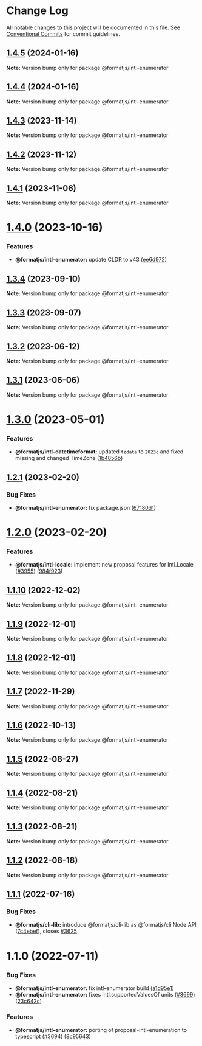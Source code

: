 # Change Log

All notable changes to this project will be documented in this file.
See [Conventional Commits](https://conventionalcommits.org) for commit guidelines.

## [1.4.5](https://github.com/formatjs/formatjs/compare/@formatjs/intl-enumerator@1.4.4...@formatjs/intl-enumerator@1.4.5) (2024-01-16)

**Note:** Version bump only for package @formatjs/intl-enumerator

## [1.4.4](https://github.com/formatjs/formatjs/compare/@formatjs/intl-enumerator@1.4.3...@formatjs/intl-enumerator@1.4.4) (2024-01-16)

**Note:** Version bump only for package @formatjs/intl-enumerator

## [1.4.3](https://github.com/formatjs/formatjs/compare/@formatjs/intl-enumerator@1.4.2...@formatjs/intl-enumerator@1.4.3) (2023-11-14)

**Note:** Version bump only for package @formatjs/intl-enumerator

## [1.4.2](https://github.com/formatjs/formatjs/compare/@formatjs/intl-enumerator@1.4.1...@formatjs/intl-enumerator@1.4.2) (2023-11-12)

**Note:** Version bump only for package @formatjs/intl-enumerator

## [1.4.1](https://github.com/formatjs/formatjs/compare/@formatjs/intl-enumerator@1.4.0...@formatjs/intl-enumerator@1.4.1) (2023-11-06)

**Note:** Version bump only for package @formatjs/intl-enumerator

# [1.4.0](https://github.com/formatjs/formatjs/compare/@formatjs/intl-enumerator@1.3.4...@formatjs/intl-enumerator@1.4.0) (2023-10-16)

### Features

* **@formatjs/intl-enumerator:** update CLDR to v43 ([ee6d972](https://github.com/formatjs/formatjs/commit/ee6d972365b73b6fbfc312defb05a853eb51e5f0))

## [1.3.4](https://github.com/formatjs/formatjs/compare/@formatjs/intl-enumerator@1.3.3...@formatjs/intl-enumerator@1.3.4) (2023-09-10)

**Note:** Version bump only for package @formatjs/intl-enumerator

## [1.3.3](https://github.com/formatjs/formatjs/compare/@formatjs/intl-enumerator@1.3.2...@formatjs/intl-enumerator@1.3.3) (2023-09-07)

**Note:** Version bump only for package @formatjs/intl-enumerator

## [1.3.2](https://github.com/formatjs/formatjs/compare/@formatjs/intl-enumerator@1.3.1...@formatjs/intl-enumerator@1.3.2) (2023-06-12)

**Note:** Version bump only for package @formatjs/intl-enumerator

## [1.3.1](https://github.com/formatjs/formatjs/compare/@formatjs/intl-enumerator@1.3.0...@formatjs/intl-enumerator@1.3.1) (2023-06-06)

**Note:** Version bump only for package @formatjs/intl-enumerator

# [1.3.0](https://github.com/formatjs/formatjs/compare/@formatjs/intl-enumerator@1.2.1...@formatjs/intl-enumerator@1.3.0) (2023-05-01)

### Features

* **@formatjs/intl-datetimeformat:** updated `tzdata` to `2023c` and fixed missing and changed TimeZone ([1b4856b](https://github.com/formatjs/formatjs/commit/1b4856b11c32c6ac99aa8795ee487c92b4d9d9c9))

## [1.2.1](https://github.com/formatjs/formatjs/compare/@formatjs/intl-enumerator@1.2.0...@formatjs/intl-enumerator@1.2.1) (2023-02-20)

### Bug Fixes

* **@formatjs/intl-enumerator:** fix package.json ([67180d1](https://github.com/formatjs/formatjs/commit/67180d11f09c62005b1fd1f6b3d59f3af005a785))

# [1.2.0](https://github.com/formatjs/formatjs/compare/@formatjs/intl-enumerator@1.1.10...@formatjs/intl-enumerator@1.2.0) (2023-02-20)

### Features

* **@formatjs/intl-locale:** implement new proposal features for Intl.Locale ([#3955](https://github.com/formatjs/formatjs/issues/3955)) ([984f923](https://github.com/formatjs/formatjs/commit/984f923f298c578d7c138ca5ad9f12965d73a7d0))

## [1.1.10](https://github.com/formatjs/formatjs/compare/@formatjs/intl-enumerator@1.1.9...@formatjs/intl-enumerator@1.1.10) (2022-12-02)

**Note:** Version bump only for package @formatjs/intl-enumerator

## [1.1.9](https://github.com/formatjs/formatjs/compare/@formatjs/intl-enumerator@1.1.7...@formatjs/intl-enumerator@1.1.9) (2022-12-01)

**Note:** Version bump only for package @formatjs/intl-enumerator

## [1.1.8](https://github.com/formatjs/formatjs/compare/@formatjs/intl-enumerator@1.1.7...@formatjs/intl-enumerator@1.1.8) (2022-12-01)

**Note:** Version bump only for package @formatjs/intl-enumerator

## [1.1.7](https://github.com/formatjs/formatjs/compare/@formatjs/intl-enumerator@1.1.6...@formatjs/intl-enumerator@1.1.7) (2022-11-29)

**Note:** Version bump only for package @formatjs/intl-enumerator

## [1.1.6](https://github.com/formatjs/formatjs/compare/@formatjs/intl-enumerator@1.1.5...@formatjs/intl-enumerator@1.1.6) (2022-10-13)

**Note:** Version bump only for package @formatjs/intl-enumerator

## [1.1.5](https://github.com/formatjs/formatjs/compare/@formatjs/intl-enumerator@1.1.4...@formatjs/intl-enumerator@1.1.5) (2022-08-27)

**Note:** Version bump only for package @formatjs/intl-enumerator

## [1.1.4](https://github.com/formatjs/formatjs/compare/@formatjs/intl-enumerator@1.1.3...@formatjs/intl-enumerator@1.1.4) (2022-08-21)

**Note:** Version bump only for package @formatjs/intl-enumerator

## [1.1.3](https://github.com/formatjs/formatjs/compare/@formatjs/intl-enumerator@1.1.2...@formatjs/intl-enumerator@1.1.3) (2022-08-21)

**Note:** Version bump only for package @formatjs/intl-enumerator

## [1.1.2](https://github.com/formatjs/formatjs/compare/@formatjs/intl-enumerator@1.1.1...@formatjs/intl-enumerator@1.1.2) (2022-08-18)

**Note:** Version bump only for package @formatjs/intl-enumerator

## [1.1.1](https://github.com/formatjs/formatjs/compare/@formatjs/intl-enumerator@1.1.0...@formatjs/intl-enumerator@1.1.1) (2022-07-16)

### Bug Fixes

* **@formatjs/cli-lib:** introduce @formatjs/cli-lib as @formatjs/cli Node API ([7c4ebef](https://github.com/formatjs/formatjs/commit/7c4ebef00a6ac2a197b5007e328306bc8e00b445)), closes [#3625](https://github.com/formatjs/formatjs/issues/3625)

# 1.1.0 (2022-07-11)

### Bug Fixes

* **@formatjs/intl-enumerator:** fix intl-enumerator build ([a1d95e1](https://github.com/formatjs/formatjs/commit/a1d95e13e21fddf8f13475254daf13d86dd34b6a))
* **@formatjs/intl-enumerator:** fixes intl.supportedValuesOf units ([#3699](https://github.com/formatjs/formatjs/issues/3699)) ([23c642c](https://github.com/formatjs/formatjs/commit/23c642c31996f6cbad59b374d59b5bb54d5dc6a2))

### Features

* **@formatjs/intl-enumerator:** porting of proposal-intl-enumeration to typescript ([#3694](https://github.com/formatjs/formatjs/issues/3694)) ([8c95643](https://github.com/formatjs/formatjs/commit/8c95643ca3128f4e0d0c4cd196dd8773467f7db8))
